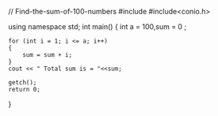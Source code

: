 // Find-the-sum-of-100-numbers
#include<iostream>
#include<conio.h>


using namespace std;
int main()
{
    int a = 100,sum = 0 ;

    for (int i = 1; i <= a; i++)
    {
        sum = sum + i;
    }
    cout << " Total sum is = "<<sum;

    getch();
    return 0;
}
